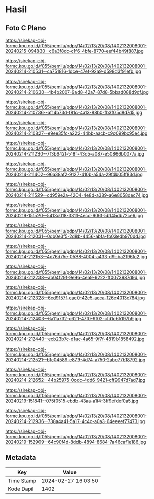 # Hasil

## Foto C Plano

https://sirekap-obj-formc.kpu.go.id/f055/pemilu/pdpr/14/02/13/20/08/1402132008001-20240215-094830--c6a3f8dc-c1f6-4bfe-8770-eef44b49f887.jpg

https://sirekap-obj-formc.kpu.go.id/f055/pemilu/pdpr/14/02/13/20/08/1402132008001-20240214-210531--ca751816-1dce-47ef-92a9-d598d3f91efb.jpg

https://sirekap-obj-formc.kpu.go.id/f055/pemilu/pdpr/14/02/13/20/08/1402132008001-20240214-210630--4b4b2007-9ad8-42a7-87d8-5bbad088d9df.jpg

https://sirekap-obj-formc.kpu.go.id/f055/pemilu/pdpr/14/02/13/20/08/1402132008001-20240214-210736--af14b73d-f81c-4a13-88b0-fb3f05d8d7d5.jpg

https://sirekap-obj-formc.kpu.go.id/f055/pemilu/pdpr/14/02/13/20/08/1402132008001-20240214-210827--e9ee35fc-a222-44bb-aacb-c9c099bc95e4.jpg

https://sirekap-obj-formc.kpu.go.id/f055/pemilu/pdpr/14/02/13/20/08/1402132008001-20240214-211230--7f3b642f-518f-43d5-a087-e50866b0077a.jpg

https://sirekap-obj-formc.kpu.go.id/f055/pemilu/pdpr/14/02/13/20/08/1402132008001-20240214-211402--96a38af2-9127-410b-a54a-29f4b05ff83d.jpg

https://sirekap-obj-formc.kpu.go.id/f055/pemilu/pdpr/14/02/13/20/08/1402132008001-20240214-211529--cd959e2a-4204-4e8d-a389-a6e8058dec74.jpg

https://sirekap-obj-formc.kpu.go.id/f055/pemilu/pdpr/14/02/13/20/08/1402132008001-20240219-151520--5413c018-3311-4ecd-906f-5b145db72ce6.jpg

https://sirekap-obj-formc.kpu.go.id/f055/pemilu/pdpr/14/02/13/20/08/1402132008001-20240214-212031--0db0e3f5-2d8b-4456-abfa-fb03edb970dd.jpg

https://sirekap-obj-formc.kpu.go.id/f055/pemilu/pdpr/14/02/13/20/08/1402132008001-20240214-212153--4d76d75e-0538-4004-a433-d9bba2196fc2.jpg

https://sirekap-obj-formc.kpu.go.id/f055/pemilu/pdpr/14/02/13/20/08/1402132008001-20240214-212238--ab04f29f-9e9a-4ea9-9222-ff0073987d9d.jpg

https://sirekap-obj-formc.kpu.go.id/f055/pemilu/pdpr/14/02/13/20/08/1402132008001-20240214-212328--6cd9157f-eae0-42e5-aeca-126e4013c784.jpg

https://sirekap-obj-formc.kpu.go.id/f055/pemilu/pdpr/14/02/13/20/08/1402132008001-20240214-212403--6a11a732-c621-47f0-9f02-cfd1c65197b9.jpg

https://sirekap-obj-formc.kpu.go.id/f055/pemilu/pdpr/14/02/13/20/08/1402132008001-20240214-212440--ecb23b7c-d1ac-4a65-9f7f-4819b1858492.jpg

https://sirekap-obj-formc.kpu.go.id/f055/pemilu/pdpr/14/02/13/20/08/1402132008001-20240214-212521--b1c04589-e879-4d74-a750-2abc77b18792.jpg

https://sirekap-obj-formc.kpu.go.id/f055/pemilu/pdpr/14/02/13/20/08/1402132008001-20240214-212652--44b25975-0cdc-4dd6-9421-cff9947d7ad7.jpg

https://sirekap-obj-formc.kpu.go.id/f055/pemilu/pdpr/14/02/13/20/08/1402132008001-20240219-151841--075f0515-ebdb-43aa-a1f4-3ff9efdef0a5.jpg

https://sirekap-obj-formc.kpu.go.id/f055/pemilu/pdpr/14/02/13/20/08/1402132008001-20240214-212936--738a4a41-5a17-4c4c-a0a3-64eeeef77473.jpg

https://sirekap-obj-formc.kpu.go.id/f055/pemilu/pdpr/14/02/13/20/08/1402132008001-20240219-152909--64c90f4d-8ddb-4894-8684-7a46caf1e186.jpg


## Metadata

| Key        | Value               |
| ---------- | ------------------- |
| Time Stamp | 2024-02-27 16:03:50 |
| Kode Dapil | 1402                |



